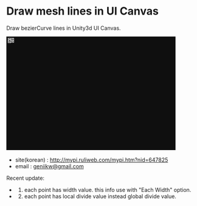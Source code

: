 # Draw mesh lines in UI Canvas
Draw bezierCurve lines in Unity3d UI Canvas.

![example](logoExample.webp)
- site(korean) : http://mypi.ruliweb.com/mypi.htm?nid=647825
- email : geniikw@gmail.com



Recent update:
- 1. each point has width value. this info use with "Each Width" option.
- 2. each point has local divide value instead global divide value.

